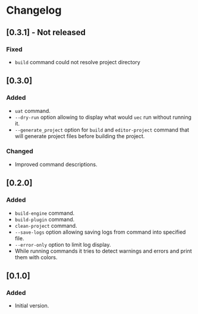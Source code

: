 # Changelog

## [0.3.1] - Not released

### Fixed

- `build` command could not resolve project directory

## [0.3.0]

### Added

- `uat` command.
- `--dry-run` option allowing to display what would `uec` run without running it.
- `--generate_project` option for `build` and `editor-project` command that will generate project files before building the project.

### Changed

- Improved command descriptions.

## [0.2.0]

### Added

- `build-engine` command.
- `build-plugin` command.
- `clean-project` command.
- `--save-logs` option allowing saving logs from command into specified file.
- `--error-only` option to limit log display.
- While running commands it tries to detect warnings and errors and print them with colors. 

## [0.1.0]

### Added

- Initial version.